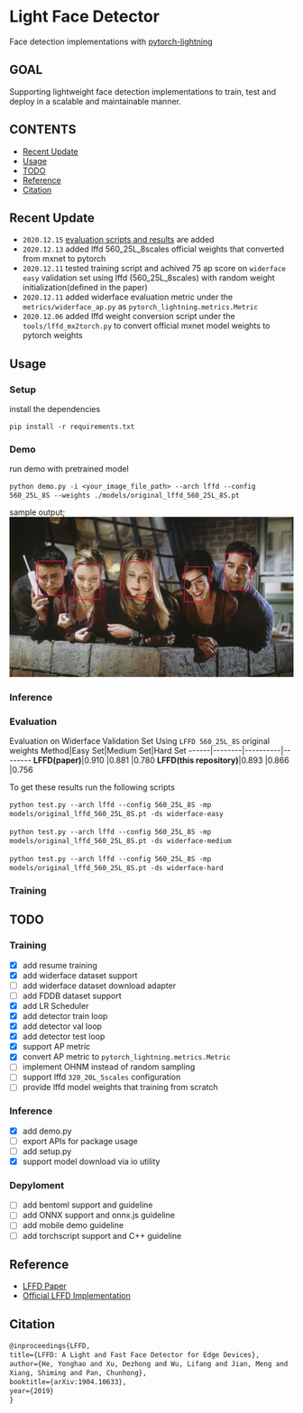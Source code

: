 # Light Face Detector
Face detection implementations with [pytorch-lightning](https://www.pytorchlightning.ai/)

## GOAL
Supporting lightweight face detection implementations to train, test and deploy in a scalable and maintainable manner.

## CONTENTS
- [Recent Update](#recent-update)
- [Usage](#usage)
- [TODO](#todo)
- [Reference](#reference)
- [Citation](#citation)

## Recent Update
* `2020.12.15` [evaluation scripts and results](#evaluation) are added
* `2020.12.13` added lffd 560_25L_8scales official weights that converted from mxnet to pytorch
* `2020.12.11` tested training script and achived 75 ap score on `widerface easy` validation set using lffd (560_25L_8scales) with random weight initialization(defined in the paper)
* `2020.12.11` added widerface evaluation metric under the `metrics/widerface_ap.py` as `pytorch_lightning.metrics.Metric`
* `2020.12.06` added lffd weight conversion script under the `tools/lffd_mx2torch.py` to convert official mxnet model weights to pytorch weights

## Usage
### Setup
install the dependencies
```
pip install -r requirements.txt
```

### Demo
run demo with pretrained model
```
python demo.py -i <your_image_file_path> --arch lffd --config 560_25L_8S --weights ./models/original_lffd_560_25L_8S.pt
```
sample output;
![alt text](resources/friends.jpg)

### Inference

### Evaluation
Evaluation on Widerface Validation Set Using `LFFD 560_25L_8S` original weights
Method|Easy Set|Medium Set|Hard Set
------|--------|----------|--------
**LFFD(paper)**|0.910     |0.881       |0.780
**LFFD(this repository)**|0.893     |0.866       |0.756

To get these results run the following scripts
```
python test.py --arch lffd --config 560_25L_8S -mp models/original_lffd_560_25L_8S.pt -ds widerface-easy

python test.py --arch lffd --config 560_25L_8S -mp models/original_lffd_560_25L_8S.pt -ds widerface-medium

python test.py --arch lffd --config 560_25L_8S -mp models/original_lffd_560_25L_8S.pt -ds widerface-hard
```

### Training

## TODO
### Training
- [x] add resume training
- [x] add widerface dataset support
- [ ] add widerface dataset download adapter
- [ ] add FDDB dataset support
- [x] add LR Scheduler
- [x] add detector train loop
- [x] add detector val loop
- [x] add detector test loop
- [x] support AP metric
- [x] convert AP metric to `pytorch_lightning.metrics.Metric`
- [ ] implement OHNM instead of random sampling
- [ ] support lffd `320_20L_5scales` configuration
- [ ] provide lffd model weights that training from scratch

### Inference
- [x] add demo.py
- [ ] export APIs for package usage
- [ ] add setup.py
- [x] support model download via io utility

### Depyloment
- [ ] add bentoml support and guideline
- [ ] add ONNX support and onnx.js guideline
- [ ] add mobile demo guideline
- [ ] add torchscript support and C++ guideline

## Reference
- [LFFD Paper](https://arxiv.org/pdf/1904.10633.pdf)
- [Official LFFD Implementation](https://github.com/YonghaoHe/A-Light-and-Fast-Face-Detector-for-Edge-Devices)

## Citation
```
@inproceedings{LFFD,
title={LFFD: A Light and Fast Face Detector for Edge Devices},
author={He, Yonghao and Xu, Dezhong and Wu, Lifang and Jian, Meng and Xiang, Shiming and Pan, Chunhong},
booktitle={arXiv:1904.10633},
year={2019}
}
```

